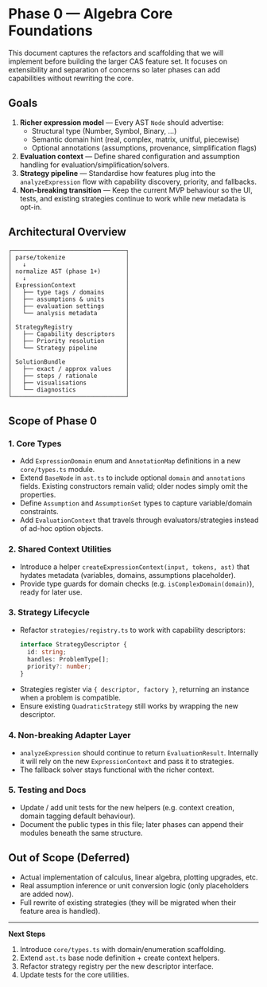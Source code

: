 # Phase 0 — Algebra Core Foundations

This document captures the refactors and scaffolding that we will implement before building the larger CAS feature set. It focuses on extensibility and separation of concerns so later phases can add capabilities without rewriting the core.

## Goals

1. **Richer expression model** — Every AST `Node` should advertise:
   - Structural type (Number, Symbol, Binary, …)
   - Semantic domain hint (real, complex, matrix, unitful, piecewise)
   - Optional annotations (assumptions, provenance, simplification flags)
2. **Evaluation context** — Define shared configuration and assumption handling for evaluation/simplification/solvers.
3. **Strategy pipeline** — Standardise how features plug into the `analyzeExpression` flow with capability discovery, priority, and fallbacks.
4. **Non-breaking transition** — Keep the current MVP behaviour so the UI, tests, and existing strategies continue to work while new metadata is opt-in.

## Architectural Overview

```
┌────────────────────────────────┐
│ parse/tokenize                 │
│   ↓                            │
│ normalize AST (phase 1+)       │
│   ↓                            │
│ ExpressionContext              │
│   ├── type tags / domains      │
│   ├── assumptions & units      │
│   ├── evaluation settings      │
│   └── analysis metadata        │
│                                │
│ StrategyRegistry               │
│   ├── Capability descriptors   │
│   ├── Priority resolution      │
│   └── Strategy pipeline        │
│                                │
│ SolutionBundle                 │
│   ├── exact / approx values    │
│   ├── steps / rationale        │
│   ├── visualisations           │
│   └── diagnostics              │
└────────────────────────────────┘
```

## Scope of Phase 0

### 1. Core Types

- Add `ExpressionDomain` enum and `AnnotationMap` definitions in a new `core/types.ts` module.
- Extend `BaseNode` in `ast.ts` to include optional `domain` and `annotations` fields. Existing constructors remain valid; older nodes simply omit the properties.
- Define `Assumption` and `AssumptionSet` types to capture variable/domain constraints.
- Add `EvaluationContext` that travels through evaluators/strategies instead of ad-hoc option objects.

### 2. Shared Context Utilities

- Introduce a helper `createExpressionContext(input, tokens, ast)` that hydates metadata (variables, domains, assumptions placeholder).
- Provide type guards for domain checks (e.g. `isComplexDomain(domain)`), ready for later use.

### 3. Strategy Lifecycle

- Refactor `strategies/registry.ts` to work with capability descriptors:
  ```ts
  interface StrategyDescriptor {
    id: string;
    handles: ProblemType[];
    priority?: number;
  }
  ```
- Strategies register via `{ descriptor, factory }`, returning an instance when a problem is compatible.
- Ensure existing `QuadraticStrategy` still works by wrapping the new descriptor.

### 4. Non-breaking Adapter Layer

- `analyzeExpression` should continue to return `EvaluationResult`. Internally it will rely on the new `ExpressionContext` and pass it to strategies.
- The fallback solver stays functional with the richer context.

### 5. Testing and Docs

- Update / add unit tests for the new helpers (e.g. context creation, domain tagging default behaviour).
- Document the public types in this file; later phases can append their modules beneath the same structure.

## Out of Scope (Deferred)

- Actual implementation of calculus, linear algebra, plotting upgrades, etc.
- Real assumption inference or unit conversion logic (only placeholders are added now).
- Full rewrite of existing strategies (they will be migrated when their feature area is handled).

---

**Next Steps**
1. Introduce `core/types.ts` with domain/enumeration scaffolding.
2. Extend `ast.ts` base node definition + create context helpers.
3. Refactor strategy registry per the new descriptor interface.
4. Update tests for the core utilities.
